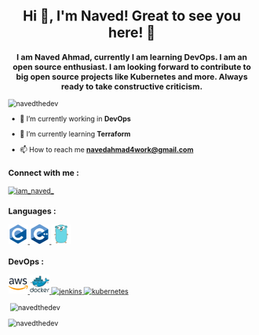 <h1 align="center">Hi 👋, I'm Naved! Great to see you here! 👋</h1>
<h3 align="center">I am Naved Ahmad, currently I am learning DevOps. I am an open source enthusiast. I am looking forward to contribute to big open source projects like Kubernetes and more. Always ready to take constructive criticism.</h3>

<p align="left"> <img src="https://komarev.com/ghpvc/?username=navedthedev&label=Profile%20views&color=0e75b6&style=flat" alt="navedthedev" /> </p>

- 🔭 I’m currently working in **DevOps**

- 🌱 I’m currently learning **Terraform**

- 📫 How to reach me **navedahmad4work@gmail.com**

<h3 align="left">Connect with me :</h3>
<p align="left">
<a href="https://twitter.com/iam_naved_" target="blank"><img align="center" src="https://raw.githubusercontent.com/rahuldkjain/github-profile-readme-generator/master/src/images/icons/Social/twitter.svg" alt="iam_naved_" height="30" width="40" /></a>
</p>

<h3 align="left">Languages :</h3>
<p align="left"> <a href="https://www.cprogramming.com/" target="_blank" rel="noreferrer"> <img src="https://raw.githubusercontent.com/devicons/devicon/master/icons/c/c-original.svg" alt="c" width="40" height="40"/> </a> <a href="https://www.w3schools.com/cpp/" target="_blank" rel="noreferrer"> <img src="https://raw.githubusercontent.com/devicons/devicon/master/icons/cplusplus/cplusplus-original.svg" alt="cplusplus" width="40" height="40"/> </a> <a href="https://golang.org" target="_blank" rel="noreferrer"> <img src="https://raw.githubusercontent.com/devicons/devicon/master/icons/go/go-original.svg" alt="go" width="40" height="40"/> </a> </p>

<h3 align="left">DevOps :</h3>
<p align="left"> <a href="https://aws.amazon.com" target="_blank" rel="noreferrer"> <img src="https://raw.githubusercontent.com/devicons/devicon/master/icons/amazonwebservices/amazonwebservices-original-wordmark.svg" alt="aws" width="40" height="40"/> </a> <a href="https://www.docker.com/" target="_blank" rel="noreferrer"> <img src="https://raw.githubusercontent.com/devicons/devicon/master/icons/docker/docker-original-wordmark.svg" alt="docker" width="40" height="40"/> </a> <a href="https://www.jenkins.io" target="_blank" rel="noreferrer"> <img src="https://www.vectorlogo.zone/logos/jenkins/jenkins-icon.svg" alt="jenkins" width="40" height="40"/> </a> <a href="https://kubernetes.io" target="_blank" rel="noreferrer"> <img src="https://www.vectorlogo.zone/logos/kubernetes/kubernetes-icon.svg" alt="kubernetes" width="40" height="40"/> </a> </p>


<p>&nbsp;<img align="center" src="https://github-readme-stats.vercel.app/api?username=navedthedev&show_icons=true&locale=en" alt="navedthedev" /></p>

<p><img align="center" src="https://github-readme-streak-stats.herokuapp.com/?user=navedthedev&" alt="navedthedev" /></p>

